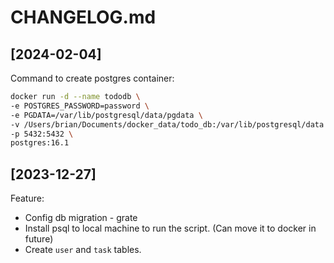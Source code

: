﻿# CHANGELOG.md

## [2024-02-04]
Command to create postgres container: 
``` bash
docker run -d --name tododb \
-e POSTGRES_PASSWORD=password \
-e PGDATA=/var/lib/postgresql/data/pgdata \
-v /Users/brian/Documents/docker_data/todo_db:/var/lib/postgresql/data \
-p 5432:5432 \
postgres:16.1
```
## [2023-12-27]
Feature: 
- Config db migration - grate
- Install psql to local machine to run the script. (Can move it to docker in future)
- Create `user` and `task` tables.

